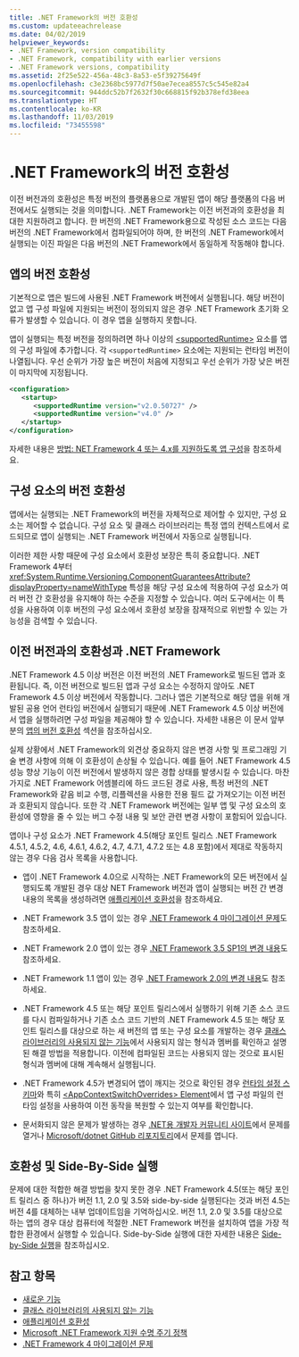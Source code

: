 ```yaml
---
title: .NET Framework의 버전 호환성
ms.custom: updateeachrelease
ms.date: 04/02/2019
helpviewer_keywords:
- .NET Framework, version compatibility
- .NET Framework, compatibility with earlier versions
- .NET Framework versions, compatibility
ms.assetid: 2f25e522-456a-48c3-8a53-e5f39275649f
ms.openlocfilehash: c3e2368bc5977d7f50ae7ecea8557c5c545e82a4
ms.sourcegitcommit: 944ddc52b7f2632f30c668815f92b378efd38eea
ms.translationtype: HT
ms.contentlocale: ko-KR
ms.lasthandoff: 11/03/2019
ms.locfileid: "73455598"
---
```

# <a name="version-compatibility-in-the-net-framework"></a>.NET Framework의 버전 호환성

이전 버전과의 호환성은 특정 버전의 플랫폼용으로 개발된 앱이 해당 플랫폼의 다음 버전에서도 실행되는 것을 의미합니다. .NET Framework는 이전 버전과의 호환성을 최대한 지원하려고 합니다. 한 버전의 .NET Framework용으로 작성된 소스 코드는 다음 버전의 .NET Framework에서 컴파일되어야 하며, 한 버전의 .NET Framework에서 실행되는 이진 파일은 다음 버전의 .NET Framework에서 동일하게 작동해야 합니다.

## <a name="Apps"></a> 앱의 버전 호환성

기본적으로 앱은 빌드에 사용된 .NET Framework 버전에서 실행됩니다. 해당 버전이 없고 앱 구성 파일에 지원되는 버전이 정의되지 않은 경우 .NET Framework 초기화 오류가 발생할 수 있습니다. 이 경우 앱을 실행하지 못합니다.

앱이 실행되는 특정 버전을 정의하려면 하나 이상의 [\<supportedRuntime>](../configure-apps/file-schema/startup/supportedruntime-element.md) 요소를 앱의 구성 파일에 추가합니다. 각 `<supportedRuntime>` 요소에는 지원되는 런타임 버전이 나열됩니다. 우선 순위가 가장 높은 버전이 처음에 지정되고 우선 순위가 가장 낮은 버전이 마지막에 지정됩니다.

```xml
<configuration>
   <startup>
      <supportedRuntime version="v2.0.50727" />
      <supportedRuntime version="v4.0" />
   </startup>
</configuration>
```

자세한 내용은 [방법: NET Framework 4 또는 4.x를 지원하도록 앱 구성](../migration-guide/how-to-configure-an-app-to-support-net-framework-4-or-4-5.md)을 참조하세요.

## <a name="version-compatibility-for-components"></a>구성 요소의 버전 호환성

앱에서는 실행되는 .NET Framework의 버전을 자체적으로 제어할 수 있지만, 구성 요소는 제어할 수 없습니다. 구성 요소 및 클래스 라이브러리는 특정 앱의 컨텍스트에서 로드되므로 앱이 실행되는 .NET Framework 버전에서 자동으로 실행됩니다.

이러한 제한 사항 때문에 구성 요소에서 호환성 보장은 특히 중요합니다. .NET Framework 4부터 <xref:System.Runtime.Versioning.ComponentGuaranteesAttribute?displayProperty=nameWithType> 특성을 해당 구성 요소에 적용하여 구성 요소가 여러 버전 간 호환성을 유지해야 하는 수준을 지정할 수 있습니다. 여러 도구에서는 이 특성을 사용하여 이후 버전의 구성 요소에서 호환성 보장을 잠재적으로 위반할 수 있는 가능성을 검색할 수 있습니다.

## <a name="backward-compatibility-and-the-net-framework"></a>이전 버전과의 호환성과 .NET Framework

.NET Framework 4.5 이상 버전은 이전 버전의 .NET Framework로 빌드된 앱과 호환됩니다. 즉, 이전 버전으로 빌드된 앱과 구성 요소는 수정하지 않아도 .NET Framework 4.5 이상 버전에서 작동합니다. 그러나 앱은 기본적으로 해당 앱을 위해 개발된 공용 언어 런타임 버전에서 실행되기 때문에 .NET Framework 4.5 이상 버전에서 앱을 실행하려면 구성 파일을 제공해야 할 수 있습니다. 자세한 내용은 이 문서 앞부분의 [앱의 버전 호환성](#Apps) 섹션을 참조하십시오.

실제 상황에서 .NET Framework의 외견상 중요하지 않은 변경 사항 및 프로그래밍 기술 변경 사항에 의해 이 호환성이 손상될 수 있습니다. 예를 들어 .NET Framework 4.5 성능 향상 기능이 이전 버전에서 발생하지 않은 경합 상태를 발생시킬 수 있습니다. 마찬가지로 .NET Framework 어셈블리에 하드 코드된 경로 사용, 특정 버전의 .NET Framework와 같음 비교 수행, 리플렉션을 사용한 전용 필드 값 가져오기는 이전 버전과 호환되지 않습니다. 또한 각 .NET Framework 버전에는 일부 앱 및 구성 요소의 호환성에 영향을 줄 수 있는 버그 수정 내용 및 보안 관련 변경 사항이 포함되어 있습니다.

앱이나 구성 요소가 .NET Framework 4.5(해당 포인트 릴리스 .NET Framework 4.5.1, 4.5.2, 4.6, 4.6.1, 4.6.2, 4.7, 4.7.1, 4.7.2 또는 4.8 포함)에서 제대로 작동하지 않는 경우 다음 검사 목록을 사용합니다.

- 앱이 .NET Framework 4.0으로 시작하는 .NET Framework의 모든 버전에서 실행되도록 개발된 경우 대상 NET Framework 버전과 앱이 실행되는 버전 간 변경 내용의 목록을 생성하려면 [애플리케이션 호환성](application-compatibility.md)을 참조하세요.

- .NET Framework 3.5 앱이 있는 경우 [.NET Framework 4 마이그레이션 문제](../migration-guide/net-framework-4-migration-issues.md)도 참조하세요.

- .NET Framework 2.0 앱이 있는 경우 [.NET Framework 3.5 SP1의 변경 내용](https://go.microsoft.com/fwlink/?LinkId=186989)도 참조하세요.

- .NET Framework 1.1 앱이 있는 경우 [.NET Framework 2.0의 변경 내용](https://go.microsoft.com/fwlink/?LinkID=125263)도 참조하세요.

- .NET Framework 4.5 또는 해당 포인트 릴리스에서 실행하기 위해 기존 소스 코드를 다시 컴파일하거나 기존 소스 코드 기반의 .NET Framework 4.5 또는 해당 포인트 릴리스를 대상으로 하는 새 버전의 앱 또는 구성 요소를 개발하는 경우 [클래스 라이브러리의 사용되지 않는 기능](../whats-new/whats-obsolete.md)에서 사용되지 않는 형식과 멤버를 확인하고 설명된 해결 방법을 적용합니다. 이전에 컴파일된 코드는 사용되지 않는 것으로 표시된 형식과 멤버에 대해 계속해서 실행됩니다.

- .NET Framework 4.5가 변경되어 앱이 깨지는 것으로 확인된 경우 [런타임 설정 스키마](../configure-apps/file-schema/runtime/index.md)와 특히 [\<AppContextSwitchOverrides> Element](../configure-apps/file-schema/runtime/appcontextswitchoverrides-element.md)에서 앱 구성 파일의 런타임 설정을 사용하여 이전 동작을 복원할 수 있는지 여부를 확인합니다.

- 문서화되지 않은 문제가 발생하는 경우 [.NET용 개발자 커뮤니티 사이트](https://developercommunity.visualstudio.com/spaces/61/index.html)에서 문제를 열거나 [Microsoft/dotnet GitHub 리포지토리](https://github.com/microsoft/dotnet/issues)에서 문제를 엽니다.

## <a name="compatibility-and-side-by-side-execution"></a>호환성 및 Side-By-Side 실행

문제에 대한 적합한 해결 방법을 찾지 못한 경우 .NET Framework 4.5(또는 해당 포인트 릴리스 중 하나)가 버전 1.1, 2.0 및 3.5와 side-by-side 실행된다는 것과 버전 4.5는 버전 4를 대체하는 내부 업데이트임을 기억하십시오. 버전 1.1, 2.0 및 3.5를 대상으로 하는 앱의 경우 대상 컴퓨터에 적절한 .NET Framework 버전을 설치하여 앱을 가장 적합한 환경에서 실행할 수 있습니다. Side-by-Side 실행에 대한 자세한 내용은 [Side-by-Side 실행](../deployment/side-by-side-execution.md)을 참조하십시오.

## <a name="see-also"></a>참고 항목

- [새로운 기능](../whats-new/index.md)
- [클래스 라이브러리의 사용되지 않는 기능](../whats-new/whats-obsolete.md)
- [애플리케이션 호환성](../migration-guide/application-compatibility.md)
- [Microsoft .NET Framework 지원 수명 주기 정책](https://go.microsoft.com/fwlink/p/?LinkId=248212)
- [.NET Framework 4 마이그레이션 문제](../migration-guide/net-framework-4-migration-issues.md)
